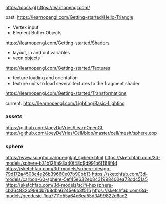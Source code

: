 https://docs.gl
https://learnopengl.com/

past:
https://learnopengl.com/Getting-started/Hello-Triangle
* Vertex input
* Element Buffer Objects

https://learnopengl.com/Getting-started/Shaders
* layout, in and out variables
* vecn objects

https://learnopengl.com/Getting-started/Textures
* texture loading and orientation
* texture units to load several textures to the fragment shader

https://learnopengl.com/Getting-started/Transformations

current:
https://learnopengl.com/Lighting/Basic-Lighting

### assets

https://github.com/JoeyDeVries/LearnOpenGL
https://github.com/JoeyDeVries/Cell/blob/master/cell/mesh/sphere.cpp

### sphere

https://www.songho.ca/opengl/gl_sphere.html
https://sketchfab.com/3d-models/sphere-b31b12ffa93a40f48c9d991b6f168f4d
https://sketchfab.com/3d-models/sphere-design-79d172a4508c4e26b39660e07b90bb13
https://sketchfab.com/3d-models/carbon-60-sphere-5ef45e632eb8431998400ea73ddc51a5
https://sketchfab.com/3d-models/scifi-hexsphere-cb364832b9994b768dba6245e6b3f51b
https://sketchfab.com/3d-models/geodesic-1da7711c55a64c6ea55d3499822d6ac2
